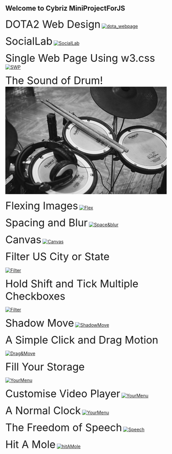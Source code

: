 ## Welcome to Cybriz MiniProjectForJS
<font size="6" text-align=center>DOTA2 Web Design</font>
<a href="https://cybriz.github.io/MiniProjectForJS/dota webpage/index.html"><img src="https://i.imgur.com/TeBnfvM.jpg" alt="dota_webpage"></a>

<font size="6">SocialLab</font>
<a href="https://cybriz.github.io/MiniProjectForJS/SocialLab/src/index.html"><img src="https://i.imgur.com/6qbFXLu.jpg" alt="SocialLab"></a>

<font size="6">Single Web Page Using w3.css</font>
<a href="https://cybriz.github.io/MiniProjectForJS/loke_w3css/index.html"><img src="https://i.imgur.com/ZCgtTBa.jpg" alt="SWP"></a>

<font size="6">The Sound of Drum!</font>
<a href="https://cybriz.github.io/MiniProjectForJS/The Sound Of Drum!/index.html"><img src="drum.jpg" alt="drum"></a>

<font size="6">Flexing Images</font>
<a href="https://cybriz.github.io/MiniProjectForJS/Flexing%20images/index2.html"><img src="https://i.imgur.com/0x8ZM4L.png" alt="Flex"></a>

<font size="6">Spacing and Blur</font>
<a href="https://cybriz.github.io/MiniProjectForJS/Spacing and Blur/index2.html"><img src="https://i.imgur.com/pGMEzrz.jpg" alt="Space&blur"></a>

<font size="6">Canvas</font>
<a href="https://cybriz.github.io/MiniProjectForJS/canvas/index2.html"><img src="https://i.imgur.com/3m2CUAp.jpg" alt="Canvas"></a>

<font size="6">Filter US City or State</font>

<a href="https://cybriz.github.io/MiniProjectForJS/filter US city or state/index2.html"><img src="https://i.imgur.com/oQRDIcq.png" align="center" alt="Filter"></a>

<font size="6">Hold Shift and Tick Multiple Checkboxes</font>

<a href="https://cybriz.github.io/MiniProjectForJS/Hold Shift and Tick Multiple Checkboxes/index2.html"><img src="https://i.imgur.com/tbL9sun.png"  alt="Filter"></a>

<font size="6">Shadow Move</font>
<a href="https://cybriz.github.io/MiniProjectForJS/Shadow Move/index2.html"><img src="https://i.imgur.com/HvFFMSe.jpg"  alt="ShadowMove"></a> 

<font size="6">A Simple Click and Drag Motion</font>

<a href="https://cybriz.github.io/MiniProjectForJS/A Simple Click and Drag Motion/index2.html"><img src="https://i.imgur.com/USKyHEz.png"  alt="Drag&Move"></a>

<font size="6">Fill Your Storage</font>

<a href="https://cybriz.github.io/MiniProjectForJS/Your Storage/index.html"><img src="https://i.imgur.com/UNs6wN6.jpg"  alt="YourMenu"></a> 

<font size="6">Customise Video Player</font>
<a href="https://cybriz.github.io/MiniProjectForJS/Customise Video Player/index.html"><img src="https://i.imgur.com/qJJQcu9.png"  alt="YourMenu"></a>

<font size="6">A Normal Clock</font>
<a href="https://cybriz.github.io/MiniProjectForJS/A Normal Clock/index.html"><img src="https://i.imgur.com/9LXsRru.jpg"  alt="YourMenu"></a>

<font size="6">The Freedom of Speech</font>
<a href="https://cybriz.github.io/MiniProjectForJS/Speech/index.html"><img src="https://i.imgur.com/xUBKZWA.jpg"  alt="Speech"></a>

<font size="6">Hit A Mole</font>
<a href="https://cybriz.github.io/MiniProjectForJS/Hit A Mole/index.html"><img src="https://i.imgur.com/H7cIagr.png"  alt="hitAMole"></a>
